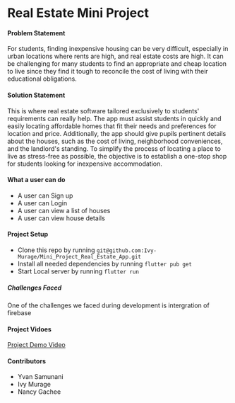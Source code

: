 # Real Estate Mini Project

#### Problem Statement
For students, finding inexpensive housing can be very difficult, especially in urban locations where rents are high, and real estate costs are high. It can be challenging for many students to find an appropriate and cheap location to live since they find it tough to reconcile the cost of living with their educational obligations. 


#### Solution Statement
This is where real estate software tailored exclusively to students' requirements can really help. The app must assist students in quickly and easily locating affordable homes that fit their needs and preferences for location and price. Additionally, the app should give pupils pertinent details about the houses, such as the cost of living, neighborhood conveniences, and the landlord's standing. To simplify the process of locating a place to live as stress-free as possible, the objective is to establish a one-stop shop for students looking for inexpensive accommodation.

#### What  a user can do
* A user can Sign up
* A user can Login
* A user can view a list of houses
* A user can view house details


#### Project Setup

* Clone this repo by running ```git@github.com:Ivy-Murage/Mini_Project_Real_Estate_App.git```
* Install all needed dependencies by running ```flutter pub get```
* Start Local server by running ```flutter run```


##### Challenges Faced
One of the challenges we faced during development is intergration of firebase
#### Project Vidoes

[Project Demo Video](https://drive.google.com/file/d/1zAyokvGCOVFQPgyAlyBN1fP3xtJ-4BbO/view)
#### Contributors
* Yvan Samunani
* Ivy Murage
* Nancy Gachee


